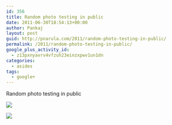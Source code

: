 ```yaml
---
id: 356
title: Random photo testing in public
date: 2011-06-30T18:54:13+00:00
author: Pankaj
layout: post
guid: http://pnarula.com/2011/random-photo-testing-in-public/
permalink: /2011/random-photo-testing-in-public/
google_plus_activity_id:
  - z13pxnyavrv4vfzuh23einzxpwv1un1dn
categories:
  - asides
tags:
  - google+
---
```

Random photo testing in public 

<a href="https://plus.google.com/photos/115655887330549999354/albums/5624088102410615889/5624088100351679362" onclick="_gaq.push(['_trackEvent', 'outbound-article', 'https://plus.google.com/photos/115655887330549999354/albums/5624088102410615889/5624088100351679362', '']);" ><img src="http://images0-focus-opensocial.googleusercontent.com/gadgets/proxy?container=focus&#038;gadget=a&#038;resize_h=100&#038;url=https%3A%2F%2Flh3.googleusercontent.com%2F-UQkENyRSuto%2FTgzGVF72m4I%2FAAAAAAAAIDA%2FVjfXGzU0OVE%2Fs0-d%2F11%252B-%252B1" class="alignleft" /></a>

<a href="https://plus.google.com/photos/115655887330549999354/albums/5624088102410615889/5624088099837680162" onclick="_gaq.push(['_trackEvent', 'outbound-article', 'https://plus.google.com/photos/115655887330549999354/albums/5624088102410615889/5624088099837680162', '']);" ><img src="http://images0-focus-opensocial.googleusercontent.com/gadgets/proxy?container=focus&#038;gadget=a&#038;resize_h=100&#038;url=https%3A%2F%2Flh4.googleusercontent.com%2F-rCWsywpLpt4%2FTgzGVEBTmiI%2FAAAAAAAAIDE%2FuCdjJ6pzEpE%2Fs0-d%2F11%252B-%252B2" class="alignleft" /></a>